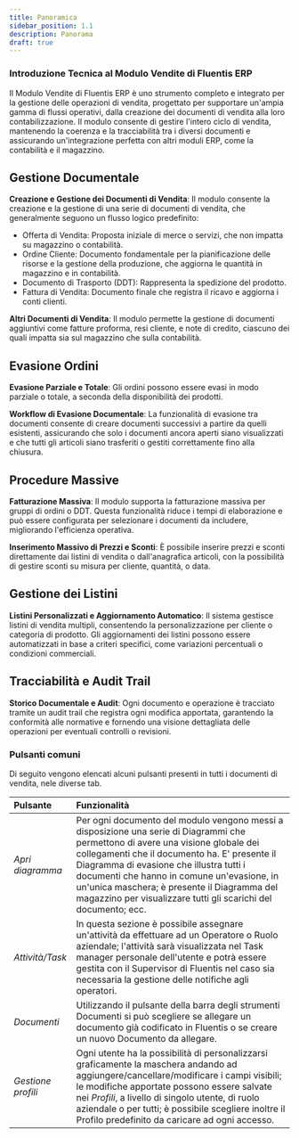 ```yaml
---
title: Panoramica
sidebar_position: 1.1
description: Panorama 
draft: true
---
```


### Introduzione Tecnica al Modulo Vendite di Fluentis ERP

Il Modulo Vendite di Fluentis ERP è uno strumento completo e integrato per la gestione delle operazioni di vendita, progettato per supportare un'ampia gamma di flussi operativi, dalla creazione dei documenti di vendita alla loro contabilizzazione. Il modulo consente di gestire l'intero ciclo di vendita, mantenendo la coerenza e la tracciabilità tra i diversi documenti e assicurando un'integrazione perfetta con altri moduli ERP, come la contabilità e il magazzino.

## Gestione Documentale

**Creazione e Gestione dei Documenti di Vendita**: Il modulo consente la creazione e la gestione di una serie di documenti di vendita, che generalmente seguono un flusso logico predefinito:     
- Offerta di Vendita: Proposta iniziale di merce o servizi, che non impatta su magazzino o contabilità.
- Ordine Cliente: Documento fondamentale per la pianificazione delle risorse e la gestione della produzione, che aggiorna le quantità in magazzino e in contabilità.
- Documento di Trasporto (DDT): Rappresenta la spedizione del prodotto.
- Fattura di Vendita: Documento finale che registra il ricavo e aggiorna i conti clienti.     

**Altri Documenti di Vendita**: Il modulo permette la gestione di documenti aggiuntivi come fatture proforma, resi cliente, e note di credito, ciascuno dei quali impatta sia sul magazzino che sulla contabilità.

## Evasione Ordini

**Evasione Parziale e Totale**: Gli ordini possono essere evasi in modo parziale o totale, a seconda della disponibilità dei prodotti. 

**Workflow di Evasione Documentale**: La funzionalità di evasione tra documenti consente di creare documenti successivi a partire da quelli esistenti, assicurando che solo i documenti ancora aperti siano visualizzati e che tutti gli articoli siano trasferiti o gestiti correttamente fino alla chiusura.

## Procedure Massive

**Fatturazione Massiva**: Il modulo supporta la fatturazione massiva per gruppi di ordini o DDT. Questa funzionalità riduce i tempi di elaborazione e può essere configurata per selezionare i documenti da includere, migliorando l'efficienza operativa.

**Inserimento Massivo di Prezzi e Sconti**: È possibile inserire prezzi e sconti direttamente dai listini di vendita o dall'anagrafica articoli, con la possibilità di gestire sconti su misura per cliente, quantità, o data.  

## Gestione dei Listini

**Listini Personalizzati e Aggiornamento Automatico**: Il sistema gestisce listini di vendita multipli, consentendo la personalizzazione per cliente o categoria di prodotto. Gli aggiornamenti dei listini possono essere automatizzati in base a criteri specifici, come variazioni percentuali o condizioni commerciali.

## Tracciabilità e Audit Trail

**Storico Documentale e Audit**: Ogni documento e operazione è tracciato tramite un audit trail che registra ogni modifica apportata, garantendo la conformità alle normative e fornendo una visione dettagliata delle operazioni per eventuali controlli o revisioni.

### Pulsanti comuni      

Di seguito vengono elencati alcuni pulsanti presenti in tutti i documenti di vendita, nele diverse tab.      

| Pulsante | Funzionalità |
| :-- | :--|
| *Apri diagramma* | Per ogni documento del modulo vengono messi a disposizione una serie di Diagrammi che permettono di avere una visione globale dei collegamenti che il documento ha. E' presente il Diagramma di evasione che illustra tutti i documenti che hanno in comune un'evasione, in un'unica maschera; è presente il Diagramma del magazzino per visualizzare tutti gli scarichi del documento; ecc. |
| *Attività/Task* | In questa sezione è possibile assegnare un'attività da effettuare ad un Operatore o Ruolo aziendale; l'attività sarà visualizzata nel Task manager personale dell'utente e potrà essere gestita con il Supervisor di Fluentis nel caso sia necessaria la gestione delle notifiche agli operatori.   |
| *Documenti* | Utilizzando il pulsante della barra degli strumenti Documenti si può scegliere se allegare un documento già codificato in Fluentis o se creare un nuovo Documento da allegare.|
| *Gestione profili* | Ogni utente ha la possibilità di personalizzarsi graficamente la maschera andando ad aggiungere/cancellare/modificare i campi visibili; le modifiche apportate possono essere salvate nei *Profili*, a livello di singolo utente, di ruolo aziendale o per tutti; è possibile scegliere inoltre il Profilo predefinito da caricare ad ogni accesso.  |

